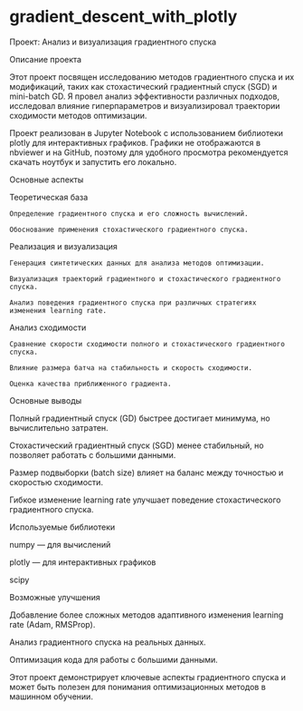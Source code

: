 # gradient_descent_with_plotly
Проект: Анализ и визуализация градиентного спуска

Описание проекта

Этот проект посвящен исследованию методов градиентного спуска и их модификаций, таких как стохастический градиентный спуск (SGD) и mini-batch GD. Я провел анализ эффективности различных подходов, исследовал влияние гиперпараметров и визуализировал траектории сходимости методов оптимизации.

Проект реализован в Jupyter Notebook с использованием библиотеки plotly для интерактивных графиков. Графики не отображаются в nbviewer и на GitHub, поэтому для удобного просмотра рекомендуется скачать ноутбук и запустить его локально.

Основные аспекты

  Теоретическая база

    Определение градиентного спуска и его сложность вычислений.

    Обоснование применения стохастического градиентного спуска.

  Реализация и визуализация

    Генерация синтетических данных для анализа методов оптимизации.

    Визуализация траекторий градиентного и стохастического градиентного спуска.

    Анализ поведения градиентного спуска при различных стратегиях изменения learning rate.

  Анализ сходимости

    Сравнение скорости сходимости полного и стохастического градиентного спуска.

    Влияние размера батча на стабильность и скорость сходимости.

    Оценка качества приближенного градиента.

Основные выводы

  Полный градиентный спуск (GD) быстрее достигает минимума, но вычислительно затратен.

  Стохастический градиентный спуск (SGD) менее стабильный, но позволяет работать с большими данными.

  Размер подвыборки (batch size) влияет на баланс между точностью и скоростью сходимости.

  Гибкое изменение learning rate улучшает поведение стохастического градиентного спуска.

Используемые библиотеки

  numpy — для вычислений

  plotly — для интерактивных графиков

  scipy

Возможные улучшения

  Добавление более сложных методов адаптивного изменения learning rate (Adam, RMSProp).

  Анализ градиентного спуска на реальных данных.

  Оптимизация кода для работы с большими данными.

Этот проект демонстрирует ключевые аспекты градиентного спуска и может быть полезен для понимания оптимизационных методов в машинном обучении.
